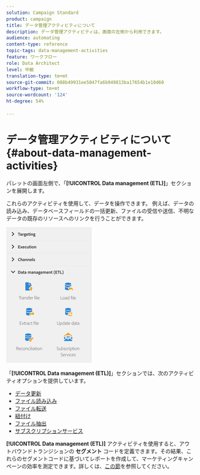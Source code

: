 ```yaml
---
solution: Campaign Standard
product: campaign
title: データ管理アクティビティについて
description: データ管理アクティビティは、画面の左側から利用できます。
audience: automating
content-type: reference
topic-tags: data-management-activities
feature: ワークフロー
role: Data Architect
level: 中級
translation-type: tm+mt
source-git-commit: 088b49931ee5047fa6b949813ba17654b1e10d60
workflow-type: tm+mt
source-wordcount: '124'
ht-degree: 54%

---
```



# データ管理アクティビティについて{#about-data-management-activities}

パレットの画面左側で、「**[!UICONTROL Data management (ETL)]**」セクションを展開します。

これらのアクティビティを使用して、データを操作できます。 例えば、データの読み込み、データベースフィールドの一括更新、ファイルの受信や送信、不明なデータの既存のリソースへのリンクを行うことができます。

![](assets/wkf_etl_activities.png)

「**[!UICONTROL Data management (ETL)]**」セクションでは、次のアクティビティオプションを提供しています。

* [データ更新](../../automating/using/update-data.md)
* [ファイル読み込み](../../automating/using/load-file.md)
* [ファイル転送](../../automating/using/transfer-file.md)
* [紐付け](../../automating/using/reconciliation.md)
* [ファイル抽出](../../automating/using/extract-file.md)
* [サブスクリプションサービス](../../automating/using/subscription-services.md)

**[!UICONTROL Data management (ETL)]** アクティビティを使用すると、アウトバウンドトランジションの **セグメント** コードを定義できます。その結果、これらのセグメントコードに基づいてレポートを作成して、マーケティングキャンペーンの効率を測定できます。詳しくは、[この節](../../reporting/using/creating-a-report-workflow-segment.md)を参照してください。
